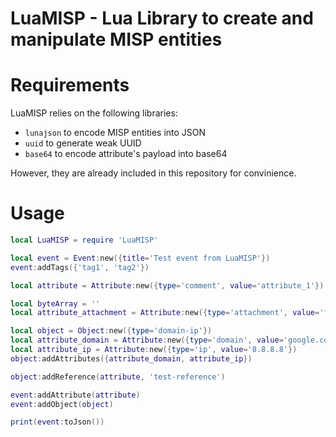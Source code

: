 # LuaMISP - Lua Library to create and manipulate MISP entities

# Requirements
LuaMISP relies on the following libraries:
- `lunajson` to encode MISP entities into JSON
- `uuid` to generate weak UUID
- `base64` to encode attribute's payload into base64

However, they are already included in this repository for convinience.

# Usage
```lua
local LuaMISP = require 'LuaMISP'

local event = Event:new({title='Test event from LuaMISP'})
event:addTags({'tag1', 'tag2'})

local attribute = Attribute:new({type='comment', value='attribute_1'})

local byteArray = ''
local attribute_attachment = Attribute:new({type='attachment', value='filename', data=byteArray})

local object = Object:new({type='domain-ip'})
local attribute_domain = Attribute:new({type='domain', value='google.com'})
local attribute_ip = Attribute:new({type='ip', value='8.8.8.8'})
object:addAttributes({attribute_domain, attribute_ip})

object:addReference(attribute, 'test-reference')

event:addAttribute(attribute)
event:addObject(object)

print(event:toJson())
```
